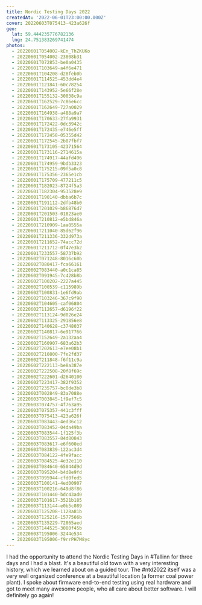 ```yaml
---
title: Nordic Testing Days 2022
createdAt: '2022-06-01T23:00:00.000Z'
cover: 20220603T075413-423a626f
geo:
  lat: 59.444235776782136
  lng: 24.751383269741474
photos:
  - 20220601T054002-kEn_ThZKUKo
  - 20220601T054002-23808b31
  - 20220601T072853-be0a0435
  - 20220601T103649-a4f6e471
  - 20220601T104208-d28feb0b
  - 20220601T114525-453dd4e4
  - 20220601T121841-60c78254
  - 20220601T143952-5e66f28e
  - 20220601T155132-30038c9a
  - 20220601T162529-7c86e6cc
  - 20220601T162649-727a0029
  - 20220601T164938-a488a9a7
  - 20220601T170633-27fa9931
  - 20220601T172422-0dc3942c
  - 20220601T172435-e746e5ff
  - 20220601T172458-05355d42
  - 20220601T172545-2b87fbf7
  - 20220601T173105-42371564
  - 20220601T173116-2714615a
  - 20220601T174917-44afd496
  - 20220601T174959-9bdb3323
  - 20220601T175215-09f5a0c8
  - 20220601T175356-2365e1cb
  - 20220601T175709-477211c5
  - 20220601T182023-8724f5a3
  - 20220601T182304-953528e9
  - 20220601T190140-dbba6b7c
  - 20220601T191112-2dfb48b0
  - 20220601T201029-b86876d7
  - 20220601T201503-01823ae0
  - 20220601T210812-e5bd846a
  - 20220601T210909-1aa0555a
  - 20220601T211040-85d62f96
  - 20220601T211336-332d973a
  - 20220601T211652-74acc72d
  - 20220601T211712-0f47e3b2
  - 20220601T233557-58737b92
  - 20220602T071248-8016c60b
  - 20220602T080417-fca66161
  - 20220602T083440-a0c1ca85
  - 20220602T091945-7c428b8b
  - 20220602T100202-2227a445
  - 20220602T100539-c115989b
  - 20220602T100831-1e6fd9ab
  - 20220602T103246-367c9f90
  - 20220602T104605-caf06804
  - 20220602T112657-d6196f22
  - 20220602T113124-9d026e24
  - 20220602T113325-291856e8
  - 20220602T140628-c3748037
  - 20220602T140817-6e917766
  - 20220602T152649-2a132aa4
  - 20220602T160907-683a62b3
  - 20220602T202613-e7ee08b1
  - 20220602T210800-7fe2fd37
  - 20220602T211848-f6f11c9a
  - 20220602T222113-be8a387e
  - 20220602T222508-20f8f69c
  - 20220602T222601-d2640100
  - 20220602T223417-382f9352
  - 20220602T235757-bc0de3b8
  - 20220603T002849-83a7088e
  - 20220603T003845-1f9ef7c5
  - 20220603T074757-4f763a95
  - 20220603T075357-441c3fff
  - 20220603T075413-423a626f
  - 20220603T083443-4ed36c12
  - 20220603T083452-04da49ba
  - 20220603T083544-1f125f3b
  - 20220603T083557-84d80843
  - 20220603T083617-e6f600ed
  - 20220603T083839-122ac3d4
  - 20220603T084122-4fe9facc
  - 20220603T084525-4e32e110
  - 20220603T084640-65044d9d
  - 20220603T095204-b4d8e9fd
  - 20220603T095944-cfd0fed5
  - 20220603T100141-4ed00907
  - 20220603T100216-649d8f86
  - 20220603T101440-bdc43ad0
  - 20220603T101617-3521b185
  - 20220603T113144-e0b5c089
  - 20220603T125208-1128a81b
  - 20220603T125216-1577566b
  - 20220603T135229-72865aed
  - 20220603T144525-3080f45b
  - 20220603T195006-3244e534
  - 20220603T195006-f9rrPH7M8yc
---
```


I had the opportunity to attend the Nordic Testing Days in #Tallinn for three days and I had a blast. It's a beautiful old town with a very interesting history, which we learned about on a guided tour. The #ntd2022 itself was a very well organized conference at a beautiful location (a former coal power plant). I spoke about firmware end-to-end testing using real hardware and got to meet many awesome people, who all care about better software. I will definitely go again!
